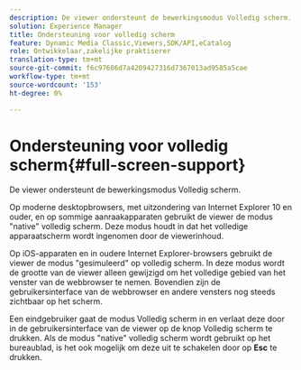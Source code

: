 ```yaml
---
description: De viewer ondersteunt de bewerkingsmodus Volledig scherm.
solution: Experience Manager
title: Ondersteuning voor volledig scherm
feature: Dynamic Media Classic,Viewers,SDK/API,eCatalog
role: Ontwikkelaar,zakelijke praktiserer
translation-type: tm+mt
source-git-commit: f6c97606d7a4209427316d7367013ad9585a5cae
workflow-type: tm+mt
source-wordcount: '153'
ht-degree: 0%

---
```



# Ondersteuning voor volledig scherm{#full-screen-support}

De viewer ondersteunt de bewerkingsmodus Volledig scherm.

Op moderne desktopbrowsers, met uitzondering van Internet Explorer 10 en ouder, en op sommige aanraakapparaten gebruikt de viewer de modus &quot;native&quot; volledig scherm. Deze modus houdt in dat het volledige apparaatscherm wordt ingenomen door de viewerinhoud.

Op iOS-apparaten en in oudere Internet Explorer-browsers gebruikt de viewer de modus &quot;gesimuleerd&quot; op volledig scherm. In deze modus wordt de grootte van de viewer alleen gewijzigd om het volledige gebied van het venster van de webbrowser te nemen. Bovendien zijn de gebruikersinterface van de webbrowser en andere vensters nog steeds zichtbaar op het scherm.

Een eindgebruiker gaat de modus Volledig scherm in en verlaat deze door in de gebruikersinterface van de viewer op de knop Volledig scherm te drukken. Als de modus &quot;native&quot; volledig scherm wordt gebruikt op het bureaublad, is het ook mogelijk om deze uit te schakelen door op **Esc** te drukken.
